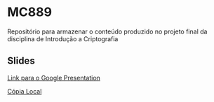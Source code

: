 # MC889
Repositório para armazenar o conteúdo produzido no projeto final da disciplina de Introdução a Criptografia

## Slides

[Link para o Google Presentation](https://docs.google.com/presentation/d/10tl26MU6BgC3AxQdJXiRG4RQh1t-MvDxmfGWBFCbT-Y/edit?usp=sharing)

[Cópia Local](slides/SNOW-V.pdf)
